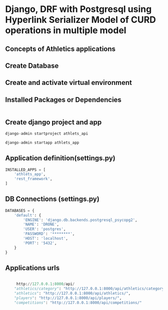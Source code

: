 # Django, DRF with Postgresql using Hyperlink Serializer Model of CURD operations in multiple model  

## Concepts of Athletics applications 

## Create Database

## Create and activate virtual environment

## Installed Packages or Dependencies 

````python pip install django, djangorestframework, psycopg2
````

## Create django project and app

````python 
django-admin startproject athlets_api

django-admin startapp athlets_app
````
## Application definition(settings.py)

````python 
INSTALLED_APPS = [
    'athlets_app',
    'rest_framework',
]
````
## DB Connections (settings.py)

```python
DATABASES = {
    'default': {
        'ENGINE': 'django.db.backends.postgresql_psycopg2',
        'NAME': 'DRONE',
        'USER': 'postgres',
        'PASSWORD': '********',
        'HOST': 'localhost',
        'PORT': '5432',
    }
}
```

## Applications urls

````python API URLS - 
     
     http://127.0.0.1:8000/api/
    "athletics/category": "http://127.0.0.1:8000/api/athletics/category/",
    "athletics": "http://127.0.0.1:8000/api/athletics/",
    "players": "http://127.0.0.1:8000/api/players/",
    "competitions": "http://127.0.0.1:8000/api/competitions/"
````




